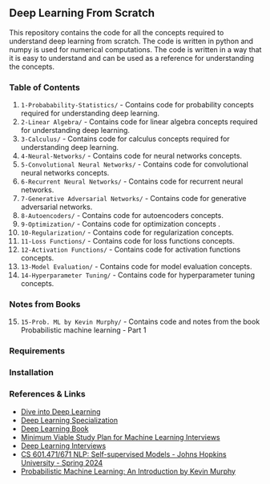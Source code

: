 ## Deep Learning From Scratch 

This repository contains the code for all the concepts required to understand deep learning from scratch. The code is written in python and numpy is used for numerical computations. The code is written in a way that it is easy to understand and can be used as a reference for understanding the concepts.

### Table of Contents
1. `1-Probabability-Statistics/` - Contains code for probability concepts required for understanding deep learning.
2. `2-Linear Algebra/` - Contains code for linear algebra concepts required for understanding deep learning.
3. `3-Calculus/` - Contains code for calculus concepts required for understanding deep learning.
4. `4-Neural-Networks/` - Contains code for neural networks concepts.
5. `5-Convolutional Neural Networks/` - Contains code for convolutional neural networks concepts.
6. `6-Recurrent Neural Networks/` - Contains code for recurrent neural networks.
7. `7-Generative Adversarial Networks/` - Contains code for generative adversarial networks.
8. `8-Autoencoders/` - Contains code for autoencoders concepts.
9. `9-Optimization/` - Contains code for optimization concepts .
10. `10-Regularization/` - Contains code for regularization concepts.
11. `11-Loss Functions/` - Contains code for loss functions concepts.
12. `12-Activation Functions/` - Contains code for activation functions concepts.
13. `13-Model Evaluation/` - Contains code for model evaluation concepts.
14. `14-Hyperparameter Tuning/` - Contains code for hyperparameter tuning concepts.

### Notes from Books
15. `15-Prob. ML by Kevin Murphy/` - Contains code and notes from the book Probabilistic machine learning - Part 1

### Requirements


### Installation


### References & Links 
- [Dive into Deep Learning](https://d2l.ai/)
- [Deep Learning Specialization](https://www.coursera.org/specializations/deep-learning)
- [Deep Learning Book](https://www.deeplearningbook.org/)
- [Minimum Viable Study Plan for Machine Learning Interviews](https://github.com/khangich/machine-learning-interview)
- [Deep Learning Interviews](https://arxiv.org/ftp/arxiv/papers/2201/2201.00650.pdf)
- [CS 601.471/671 NLP: Self-supervised Models - Johns Hopkins University - Spring 2024](https://self-supervised.cs.jhu.edu/sp2024/)
- [Probabilistic Machine Learning: An Introduction by Kevin Murphy](https://probml.github.io/pml-book/book1.html)
